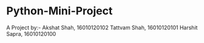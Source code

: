 # Python-Mini-Project
A Project by:-
Akshat Shah, 16010120102
Tattvam Shah, 16010120101
Harshit Sapra, 16010120100
